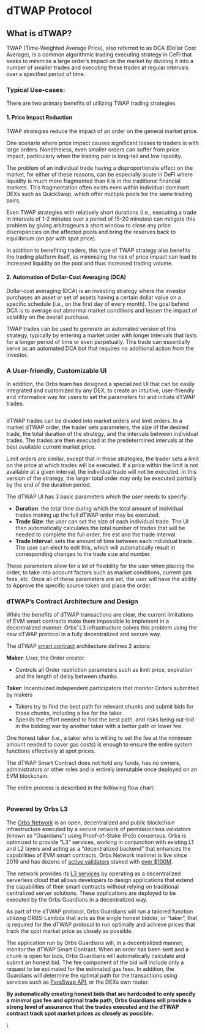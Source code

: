 # dTWAP Protocol

## What is dTWAP?

TWAP (Time-Weighted Average Price), also referred to as DCA (Dollar Cost Average), is a common algorithmic trading executing strategy in CeFi that seeks to minimize a large order’s impact on the market by dividing it into a number of smaller trades and executing these trades at regular intervals over a specified period of time.

### Typical Use-cases:

There are two primary benefits of utilizing TWAP trading strategies.

#### 1. Price Impact Reduction

TWAP strategies reduce the impact of an order on the general market price.

One scenario where price impact causes significant losses to traders is with large orders. Nonetheless, even smaller orders can suffer from price impact, particularly when the trading pair is long-tail and low liquidity.

The problem of an individual trade having a disproportionate effect on the market, for either of these reasons, can be especially acute in DeFi where liquidity is much more fragmented than it is in the traditional financial markets. This fragmentation often exists even within individual dominant DEXs such as QuickSwap, which offer multiple pools for the same trading pairs.

Even TWAP strategies with relatively short durations (i.e., executing a trade in intervals of 1-2 minutes over a period of 15-20 minutes) can mitigate this problem by giving arbitrageurs a short window to close any price discrepancies on the affected pools and bring the reserves back to equilibrium (on par with spot price).

In addition to benefiting traders, this type of TWAP strategy also benefits the trading platform itself, as minimizing the risk of price impact can lead to increased liquidity on the pool and thus increased trading volume.

#### 2. Automation of Dollar-Cost Averaging (DCA)

Dollar-cost averaging (DCA) is an investing strategy where the investor purchases an asset or set of assets having a certain dollar value on a specific schedule (i.e., on the first day of every month). The goal behind DCA is to average out abnormal market conditions and lessen the impact of volatility on the overall purchase.

TWAP trades can be used to generate an automated version of this strategy, typically by entering a market order with longer intervals that lasts for a longer period of time or even perpetually. This trade can essentially serve as an automated DCA bot that requires no additional action from the investor.

### A User-friendly, Customizable UI

In addition, the Orbs team has designed a specialized UI that can be easily integrated and customized by any DEX, to create an intuitive, user-friendly and informative way for users to set the parameters for and initiate dTWAP trades.

<figure><img src="https://lh7-rt.googleusercontent.com/docsz/AD_4nXdBKshT2Wh_QgXQXdU69g7lv1-1JceuyZE5aCzkGhJRSCctPDRuBlQfY-dkR5q1RekIDzgGZoez_cMr9q_GGeM9JzLZgK8J0cy9goyCpU5nG5rsP8JoRXfb9ijGgTrvu-J9TB4jTiXO5SNyyBByBcDU_qh3?key=PQMpZ1E3MCh7GiRyPT59fw" alt=""><figcaption></figcaption></figure>

dTWAP trades can be divided into market orders and limit orders. In a market dTWAP order, the trader sets parameters, the size of the desired trade, the total duration of the strategy, and the intervals between individual trades. The trades are then executed at the predetermined intervals at the best available current market price.

Limit orders are similar, except that in these strategies, the trader sets a limit on the price at which trades will be executed. If a price within the limit is not available at a given interval, the individual trade will not be executed. In this version of the strategy, the larger total order may only be executed partially by the end of the duration period.

The dTWAP UI has 3 basic parameters which the user needs to specify:

* **Duration**: the total time during which the total amount of individual trades making up the full dTWAP order may be executed.
* **Trade Size**: the user can set the size of each individual trade. The UI then automatically calculates the total number of trades that will be needed to complete the full order, the est and the trade interval.
* **Trade Interval**: sets the amount of time between each individual trade. The user can elect to edit this, which will automatically result in corresponding changes to the trade size and number.

These parameters allow for a lot of flexibility for the user when placing the order, to take into account factors such as market conditions, current gas fees, etc. Once all of these parameters are set, the user will have the ability to Approve the specific source token and place the order.

### dTWAP’s Contract Architecture and Design

While the benefits of dTWAP transactions are clear, the current limitations of EVM smart contracts make them impossible to implement in a decentralized manner. Orbs’ L3 infrastructure solves this problem using the new dTWAP protocol in a fully decentralized and secure way.

The dTWAP [smart contract](https://github.com/orbs-network/twap) architecture defines 2 actors:

**Maker**: User, the Order creator.

* Controls all Order restriction parameters such as limit price, expiration and the length of delay between chunks.

**Taker**: Incentivized independent participators that monitor Orders submitted by makers

* Takers try to find the best path for relevant chunks and submit bids for those chunks, including a fee for the taker.
* Spends the effort needed to find the best path, and risks being out-bid in the bidding war by another taker with a better path or lower fee.

One honest taker (i.e., a taker who is willing to set the fee at the minimum amount needed to cover gas costs) is enough to ensure the entire system functions effectively at spot prices.

The dTWAP Smart Contract does not hold any funds, has no owners, administrators or other roles and is entirely immutable once deployed on an EVM blockchain.

The entire process is described in the following flow chart:

<figure><img src="https://lh7-rt.googleusercontent.com/docsz/AD_4nXehFLOfAv4kRcVC8jCwcegXvSoJcAmq9r0nIrBmkv9BJoP_M6diONFQQsuDF-DQItEyM7fRCpf1zzOq9YTjcO3ogZtJH_rHHYLI-06cZFQxAYRLmvCEf8D00Qj3RAtqisHbOm8mD3cV2gtUpi3eJ6Ye5UFX?key=PQMpZ1E3MCh7GiRyPT59fw" alt=""><figcaption></figcaption></figure>

### Powered by Orbs L3

The [Orbs Network](https://orbs.com/) is an open, decentralized and public blockchain infrastructure executed by a secure network of permissionless validators (known as “Guardians”) using Proof-of-Stake (PoS) consensus. Orbs is optimized to provide “L3” services, working in conjunction with existing L1 and L2 layers and acting as a “decentralized backend” that enhances the capabilities of EVM smart contracts. Orbs Network mainnet is live since 2019 and has dozens of [active validators](https://status.orbs.network/) staked with [over $100M](https://etherscan.io/address/0x01d59af68e2dcb44e04c50e05f62e7043f2656c3).

The network provides its [L3 services](https://www.orbs.com/network/) by operating as a decentralized serverless cloud that allows developers to design applications that extend the capabilities of their smart contracts without relying on traditional centralized server solutions. These applications are deployed to be executed by the Orbs Guardians in a decentralized way.

As part of the dTWAP protocol, Orbs Guardians will run a tailored function utilizing ORBS-Lambda that acts as the single honest bidder, or “taker”, that is required for the dTWAP protocol to run optimally and achieve prices that track the spot market price as closely as possible.

The application run by Orbs Guardians will, in a decentralized manner, monitor the dTWAP Smart Contract. When an order has been sent and a chunk is open for bids, Orbs Guardians will automatically calculate and submit an honest bid. The fee component of the bid will include only a request to be estimated for the estimated gas fees. In addition, the Guardians will determine the optimal path for the transactions using services such as [ParaSwap API](https://www.paraswap.io/), or the DEXs own router.

**By automatically creating honest bids that are hardcoded to only specify a minimal gas fee and optimal trade path, Orbs Guardians will provide a strong level of assurance that the trades executed and the dTWAP contract track spot market prices as closely as possible.**

\

